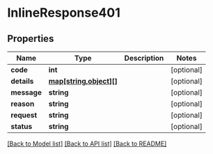 # InlineResponse401

## Properties
Name | Type | Description | Notes
------------ | ------------- | ------------- | -------------
**code** | **int** |  | [optional] 
**details** | [**map[string,object][]**](map.md) |  | [optional] 
**message** | **string** |  | [optional] 
**reason** | **string** |  | [optional] 
**request** | **string** |  | [optional] 
**status** | **string** |  | [optional] 

[[Back to Model list]](../README.md#documentation-for-models) [[Back to API list]](../README.md#documentation-for-api-endpoints) [[Back to README]](../README.md)


